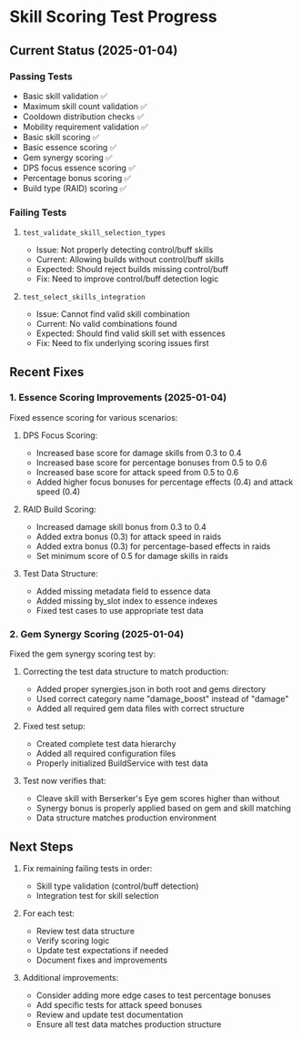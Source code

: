 # Skill Scoring Test Progress

## Current Status (2025-01-04)

### Passing Tests
- Basic skill validation ✅
- Maximum skill count validation ✅
- Cooldown distribution checks ✅
- Mobility requirement validation ✅
- Basic skill scoring ✅
- Basic essence scoring ✅
- Gem synergy scoring ✅
- DPS focus essence scoring ✅
- Percentage bonus scoring ✅
- Build type (RAID) scoring ✅

### Failing Tests
1. `test_validate_skill_selection_types`
   - Issue: Not properly detecting control/buff skills
   - Current: Allowing builds without control/buff skills
   - Expected: Should reject builds missing control/buff
   - Fix: Need to improve control/buff detection logic

2. `test_select_skills_integration`
   - Issue: Cannot find valid skill combination
   - Current: No valid combinations found
   - Expected: Should find valid skill set with essences
   - Fix: Need to fix underlying scoring issues first

## Recent Fixes

### 1. Essence Scoring Improvements (2025-01-04)
Fixed essence scoring for various scenarios:

1. DPS Focus Scoring:
   - Increased base score for damage skills from 0.3 to 0.4
   - Increased base score for percentage bonuses from 0.5 to 0.6
   - Increased base score for attack speed from 0.5 to 0.6
   - Added higher focus bonuses for percentage effects (0.4) and attack speed (0.4)

2. RAID Build Scoring:
   - Increased damage skill bonus from 0.3 to 0.4
   - Added extra bonus (0.3) for attack speed in raids
   - Added extra bonus (0.3) for percentage-based effects in raids
   - Set minimum score of 0.5 for damage skills in raids

3. Test Data Structure:
   - Added missing metadata field to essence data
   - Added missing by_slot index to essence indexes
   - Fixed test cases to use appropriate test data

### 2. Gem Synergy Scoring (2025-01-04)
Fixed the gem synergy scoring test by:
1. Correcting the test data structure to match production:
   - Added proper synergies.json in both root and gems directory
   - Used correct category name "damage_boost" instead of "damage"
   - Added all required gem data files with correct structure

2. Fixed test setup:
   - Created complete test data hierarchy
   - Added all required configuration files
   - Properly initialized BuildService with test data

3. Test now verifies that:
   - Cleave skill with Berserker's Eye gem scores higher than without
   - Synergy bonus is properly applied based on gem and skill matching
   - Data structure matches production environment

## Next Steps
1. Fix remaining failing tests in order:
   - Skill type validation (control/buff detection)
   - Integration test for skill selection

2. For each test:
   - Review test data structure
   - Verify scoring logic
   - Update test expectations if needed
   - Document fixes and improvements

3. Additional improvements:
   - Consider adding more edge cases to test percentage bonuses
   - Add specific tests for attack speed bonuses
   - Review and update test documentation
   - Ensure all test data matches production structure
